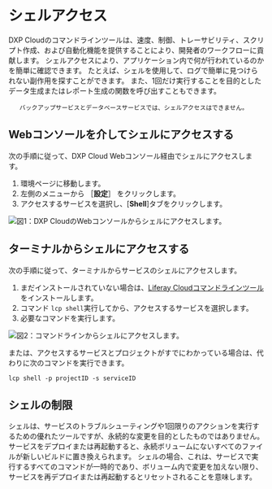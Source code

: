 # シェルアクセス

DXP Cloudのコマンドラインツールは、速度、制御、トレーサビリティ、スクリプト作成、および自動化機能を提供することにより、開発者のワークフローに貢献します。 シェルアクセスにより、アプリケーション内で何が行われているのかを簡単に確認できます。 たとえば、シェルを使用して、ログで簡単に見つけられない副作用を探すことができます。 また、1回だけ実行することを目的としたデータ生成またはレポート生成の関数を呼び出すこともできます。

```{note}
   バックアップサービスとデータベースサービスでは、シェルアクセスはできません。 
```

## Webコンソールを介してシェルにアクセスする

次の手順に従って、DXP Cloud Webコンソール経由でシェルにアクセスします。

1. 環境ページに移動します。
1. 左側のメニューから ［**設定**］ をクリックします。
1. アクセスするサービスを選択し、[**Shell**]タブをクリックします。

![図1：DXP CloudのWebコンソールからシェルにアクセスします。](./shell-access/images/01.png)

## ターミナルからシェルにアクセスする

次の手順に従って、ターミナルからサービスのシェルにアクセスします。

1. まだインストールされていない場合は、[Liferay Cloudコマンドラインツール](../reference/command-line-tool.md)をインストールします。
1. コマンド `lcp shell`実行してから、アクセスするサービスを選択します。
1. 必要なコマンドを実行します。

![図2：コマンドラインからシェルにアクセスします。](./shell-access/images/02.png)

または、アクセスするサービスとプロジェクトがすでにわかっている場合は、代わりに次のコマンドを実行できます。

```shell
lcp shell -p projectID -s serviceID
```

## シェルの制限

シェルは、サービスのトラブルシューティングや1回限りのアクションを実行するための優れたツールですが、永続的な変更を目的としたものではありません。 サービスをデプロイまたは再起動すると、永続ボリュームにないすべてのファイルが新しいビルドに置き換えられます。 シェルの場合、これは、サービスで実行するすべてのコマンドが一時的であり、ボリューム内で変更を加えない限り、サービスを再デプロイまたは再起動するとリセットされることを意味します。 

